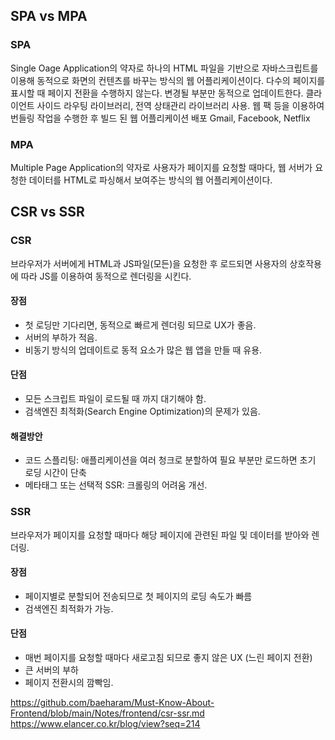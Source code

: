 ## SPA vs MPA
### SPA
Single Oage Application의 약자로 하나의 HTML 파일을 기반으로 자바스크립트를 이용해 동적으로 화면의 컨텐츠를 바꾸는 방식의 웹 어플리케이션이다.
다수의 페이지를 표시할 때 페이지 전환을 수행하지 않는다.
변경될 부분만 동적으로 업데이트한다.
클라이언트 사이드 라우팅 라이브러리, 전역 상태관리 라이브러리 사용.
웹 팩 등을 이용하여 번들링 작업을 수행한 후 빌드 된 웹 어플리케이션 배포
Gmail, Facebook, Netflix

### MPA
Multiple Page Application의 약자로 사용자가 페이지를 요청할 때마다, 웹 서버가 요청한 데이터를 HTML로 파싱해서 보여주는 방식의 웹 어플리케이션이다.

## CSR vs SSR
### CSR
브라우저가 서버에게 HTML과 JS파일(모든)을 요청한 후 로드되면 사용자의 상호작용에 따라 JS를 이용하여 동적으로 렌더링을 시킨다. 
#### 장점
- 첫 로딩만 기다리면, 동적으로 빠르게 렌더링 되므로 UX가 좋음.
- 서버의 부하가 적음.
- 비동기 방식의 업데이트로 동적 요소가 많은 웹 앱을 만들 때 유용.
#### 단점
- 모든 스크립트 파일이 로드될 때 까지 대기해야 함.
- 검색엔진 최적화(Search Engine Optimization)의 문제가 있음.
#### 해결방안
- 코드 스플리팅: 애플리케이션을 여러 청크로 분할하여 필요 부분만 로드하면 초기 로딩 시간이 단축
- 메타태그 또는 선택적 SSR: 크롤링의 어려움 개선.

### SSR
브라우저가 페이지를 요청할 때마다 해당 페이지에 관련된 파일 및 데이터를 받아와 렌더링.
#### 장점
- 페이지별로 분할되어 전송되므로 첫 페이지의 로딩 속도가 빠름
- 검색엔진 최적화가 가능.
#### 단점
- 매번 페이지를 요청할 때마다 새로고침 되므로 좋지 않은 UX (느린 페이지 전환)
- 큰 서버의 부하
- 페이지 전환시의 깜빡임.

https://github.com/baeharam/Must-Know-About-Frontend/blob/main/Notes/frontend/csr-ssr.md
https://www.elancer.co.kr/blog/view?seq=214